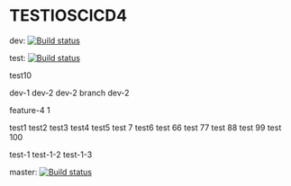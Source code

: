 # TESTIOSCICD4
dev: [![Build status](https://build.appcenter.ms/v0.1/apps/19770835-d95a-4fb0-b997-d332711e33f9/branches/dev/badge)](https://appcenter.ms)

test: [![Build status](https://build.appcenter.ms/v0.1/apps/19770835-d95a-4fb0-b997-d332711e33f9/branches/test/badge)](https://appcenter.ms)


test10

dev-1
dev-2
dev-2 branch
dev-2


feature-4
1

test1
test2
test3
test4
test5
test 7
test6
test 66
test 77
test 88
test 99
test 100

test-1
test-1-2
test-1-3

master: [![Build status](https://build.appcenter.ms/v0.1/apps/19770835-d95a-4fb0-b997-d332711e33f9/branches/master/badge)](https://appcenter.ms)




